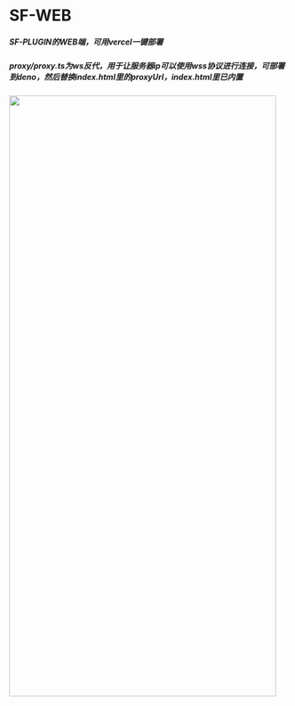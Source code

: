 # SF-WEB
##### SF-PLUGIN的WEB端，可用vercel一键部署
##### proxy/proxy.ts为ws反代，用于让服务器ip可以使用wss协议进行连接，可部署到deno，然后替换index.html里的proxyUrl，index.html里已内置


<img src="https://github.com/user-attachments/assets/41690a65-e15e-498b-8fe3-2cffd432c263" width="480" height="1080">

